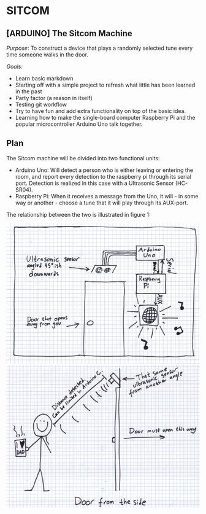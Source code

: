 # SITCOM
## [ARDUINO] The Sitcom Machine

_Purpose_: To construct a device that plays a randomly selected tune every time someone walks in the door.

_Goals:_
* Learn basic markdown
* Starting off with a simple project to refresh what little has been learned in the past
* Party factor (a reason in itself)
* Testing git workflow
* Try to have fun and add extra functionality on top of the basic idea.
* Learning how to make the single-board computer Raspberry Pi and the popular microcontroller Arduino Uno talk together.

## Plan
The Sitcom machine will be divided into two functional units:
* Arduino Uno: Will detect a person who is either leaving or entering the room, and report every detection to the raspberry pi through its serial port. Detection is realized in this case with a Ultrasonic Sensor (HC-SR04). 
* Raspberry Pi: When it receives a message from the Uno, it will - in some way or another - choose a tune that it will play through its AUX-port.

The relationship between the two is illustrated in figure 1:

![Figure 1: Drawn schematic front](https://github.com/N35N0M/SITCOM/blob/master/images/Figure1.jpg)
![Figure 2: Drawn schematic side](https://github.com/N35N0M/SITCOM/blob/master/images/Figure2.jpg)
